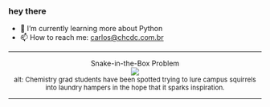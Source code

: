 ### hey there 

- :seedling: I’m currently learning more about Python
- :mailbox: How to reach me: carlos@chcdc.com.br


---


<!-- xkcd -->
<p align="center">Snake-in-the-Box Problem</br><img src=https://imgs.xkcd.com/comics/snake_in_the_box_problem.png></br><font size =2>alt: Chemistry grad students have been spotted trying to lure campus squirrels into laundry hampers in the hope that it sparks inspiration.</br></font></p></table></p> 


<!-- xkcd -->
---
